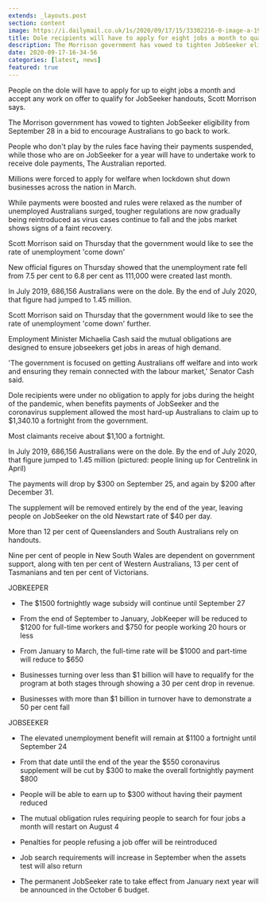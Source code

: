 ```yaml
---
extends: _layouts.post
section: content
image: https://i.dailymail.co.uk/1s/2020/09/17/15/33302216-0-image-a-19_1600353767790.jpg 
title: Dole recipients will have to apply for eight jobs a month to qualify for handouts 
description: The Morrison government has vowed to tighten JobSeeker eligibility from September 28 in a bid to encourage Australians to go back to work. 
date: 2020-09-17-16-34-56 
categories: [latest, news] 
featured: true 
--- 
```

People on the dole will have to apply for up to eight jobs a month and accept any work on offer to qualify for JobSeeker handouts, Scott Morrison says.

The Morrison government has vowed to tighten JobSeeker eligibility from September 28 in a bid to encourage Australians to go back to work.

People who don't play by the rules face having their payments suspended, while those who are on JobSeeker for a year will have to undertake work to receive dole payments, The Australian reported.

Millions were forced to apply for welfare when lockdown shut down businesses across the nation in March.

While payments were boosted and rules were relaxed as the number of unemployed Australians surged, tougher regulations are now gradually being reintroduced as virus cases continue to fall and the jobs market shows signs of a faint recovery. 

Scott Morrison said on Thursday that the government would like to see the rate of unemployment 'come down'

New official figures on Thursday showed that the unemployment rate fell from 7.5 per cent to 6.8 per cent as 111,000 were created last month. 

In July 2019, 686,156 Australians were on the dole. By the end of July 2020, that figure had jumped to 1.45 million. 

Scott Morrison said on Thursday that the government would like to see the rate of unemployment 'come down' further.  

Employment Minister Michaelia Cash said the mutual obligations are designed to ensure jobseekers get jobs in areas of high demand.

'The government is focused on getting Australians off welfare and into work and ensuring they remain connected with the labour market,' Senator Cash said. 

Dole recipients were under no obligation to apply for jobs during the height of the pandemic, when benefits payments of JobSeeker and the coronavirus supplement allowed the most hard-up Australians to claim up to $1,340.10 a fortnight from the government.

Most claimants receive about $1,100 a fortnight. 

In July 2019, 686,156 Australians were on the dole. By the end of July 2020, that figure jumped to 1.45 million (pictured: people lining up for Centrelink in April)

The payments will drop by $300 on September 25, and again by $200 after December 31. 

The supplement will be removed entirely by the end of the year, leaving people on JobSeeker on the old Newstart rate of $40 per day. 

More than 12 per cent of Queenslanders and South Australians rely on handouts.

Nine per cent of people in New South Wales are dependent on government support, along with ten per cent of Western Australians, 13 per cent of Tasmanians and ten per cent of Victorians.

JOBKEEPER

* The $1500 fortnightly wage subsidy will continue until September 27

* From the end of September to January, JobKeeper will be reduced to $1200 for full-time workers and $750 for people working 20 hours or less

* From January to March, the full-time rate will be $1000 and part-time will reduce to $650

* Businesses turning over less than $1 billion will have to requalify for the program at both stages through showing a 30 per cent drop in revenue.

* Businesses with more than $1 billion in turnover have to demonstrate a 50 per cent fall

JOBSEEKER

* The elevated unemployment benefit will remain at $1100 a fortnight until September 24

* From that date until the end of the year the $550 coronavirus supplement will be cut by $300 to make the overall fortnightly payment $800

* People will be able to earn up to $300 without having their payment reduced

* The mutual obligation rules requiring people to search for four jobs a month will restart on August 4

* Penalties for people refusing a job offer will be reintroduced

* Job search requirements will increase in September when the assets test will also return

* The permanent JobSeeker rate to take effect from January next year will be announced in the October 6 budget.

 


